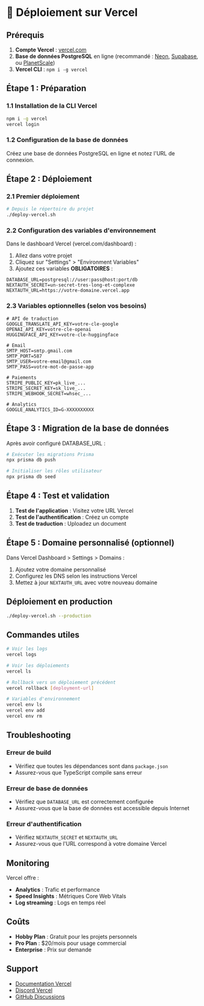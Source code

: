 # 🚀 Déploiement sur Vercel

## Prérequis

1. **Compte Vercel** : [vercel.com](https://vercel.com)
2. **Base de données PostgreSQL** en ligne (recommandé : [Neon](https://neon.tech), [Supabase](https://supabase.com), ou [PlanetScale](https://planetscale.com))
3. **Vercel CLI** : `npm i -g vercel`

## Étape 1 : Préparation

### 1.1 Installation de la CLI Vercel
```bash
npm i -g vercel
vercel login
```

### 1.2 Configuration de la base de données
Créez une base de données PostgreSQL en ligne et notez l'URL de connexion.

## Étape 2 : Déploiement

### 2.1 Premier déploiement
```bash
# Depuis le répertoire du projet
./deploy-vercel.sh
```

### 2.2 Configuration des variables d'environnement
Dans le dashboard Vercel (vercel.com/dashboard) :
1. Allez dans votre projet
2. Cliquez sur "Settings" > "Environment Variables"
3. Ajoutez ces variables **OBLIGATOIRES** :

```env
DATABASE_URL=postgresql://user:pass@host:port/db
NEXTAUTH_SECRET=un-secret-tres-long-et-complexe
NEXTAUTH_URL=https://votre-domaine.vercel.app
```

### 2.3 Variables optionnelles (selon vos besoins)
```env
# API de traduction
GOOGLE_TRANSLATE_API_KEY=votre-cle-google
OPENAI_API_KEY=votre-cle-openai
HUGGINGFACE_API_KEY=votre-cle-huggingface

# Email
SMTP_HOST=smtp.gmail.com
SMTP_PORT=587
SMTP_USER=votre-email@gmail.com
SMTP_PASS=votre-mot-de-passe-app

# Paiements
STRIPE_PUBLIC_KEY=pk_live_...
STRIPE_SECRET_KEY=sk_live_...
STRIPE_WEBHOOK_SECRET=whsec_...

# Analytics
GOOGLE_ANALYTICS_ID=G-XXXXXXXXXX
```

## Étape 3 : Migration de la base de données

Après avoir configuré DATABASE_URL :

```bash
# Exécuter les migrations Prisma
npx prisma db push

# Initialiser les rôles utilisateur
npx prisma db seed
```

## Étape 4 : Test et validation

1. **Test de l'application** : Visitez votre URL Vercel
2. **Test de l'authentification** : Créez un compte
3. **Test de traduction** : Uploadez un document

## Étape 5 : Domaine personnalisé (optionnel)

Dans Vercel Dashboard > Settings > Domains :
1. Ajoutez votre domaine personnalisé
2. Configurez les DNS selon les instructions Vercel
3. Mettez à jour `NEXTAUTH_URL` avec votre nouveau domaine

## Déploiement en production

```bash
./deploy-vercel.sh --production
```

## Commandes utiles

```bash
# Voir les logs
vercel logs

# Voir les déploiements
vercel ls

# Rollback vers un déploiement précédent
vercel rollback [deployment-url]

# Variables d'environnement
vercel env ls
vercel env add
vercel env rm
```

## Troubleshooting

### Erreur de build
- Vérifiez que toutes les dépendances sont dans `package.json`
- Assurez-vous que TypeScript compile sans erreur

### Erreur de base de données
- Vérifiez que `DATABASE_URL` est correctement configurée
- Assurez-vous que la base de données est accessible depuis Internet

### Erreur d'authentification
- Vérifiez `NEXTAUTH_SECRET` et `NEXTAUTH_URL`
- Assurez-vous que l'URL correspond à votre domaine Vercel

## Monitoring

Vercel offre :
- **Analytics** : Trafic et performance
- **Speed Insights** : Métriques Core Web Vitals
- **Log streaming** : Logs en temps réel

## Coûts

- **Hobby Plan** : Gratuit pour les projets personnels
- **Pro Plan** : $20/mois pour usage commercial
- **Enterprise** : Prix sur demande

## Support

- [Documentation Vercel](https://vercel.com/docs)
- [Discord Vercel](https://vercel.com/discord)
- [GitHub Discussions](https://github.com/vercel/vercel/discussions)

